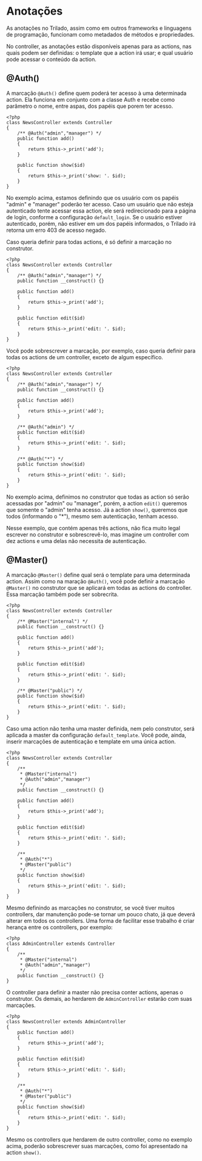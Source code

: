 # Anotações #
As anotações no Trilado, assim como em outros frameworks e linguagens de programação, funcionam como metadados de métodos e propriedades.

No controller, as anotações estão disponíveis apenas para as actions, nas quais podem ser definidas: o template que a action irá usar; e qual usuário pode acessar o conteúdo da action.

## @Auth() ##
A marcação `@Auth()` define quem poderá ter acesso à uma determinada action. Ela funciona em conjunto com a classe Auth e recebe como parâmetro o nome, entre aspas, dos papéis que porem ter acesso.

	<?php
	class NewsController extends Controller
	{
		/** @Auth("admin","manager") */
		public function add()
		{
			return $this->_print('add');
		}

		public function show($id)
		{
			return $this->_print('show: '. $id);
		}
	}

No exemplo acima, estamos definindo que os usuário com os papéis "admin" e "manager" poderão ter acesso. Caso um usuário que não esteja autenticado tente acessar essa action, ele será redirecionado para a página de login, conforme a configuração `default_login`. Se o usuário estiver autenticado, porém, não estiver em um dos papéis informados, o Trilado irá retorna um erro 403 de acesso negado.

Caso queria definir para todas actions, é só definir a marcação no construtor.

	<?php
	class NewsController extends Controller
	{
		/** @Auth("admin","manager") */
		public function __construct() {}

		public function add()
		{
			return $this->_print('add');
		}

		public function edit($id)
		{
			return $this->_print('edit: '. $id);
		}
	}

Você pode sobrescrever a marcação, por exemplo, caso queria definir para todas os actions de um controller, exceto de algum específico.

	<?php
	class NewsController extends Controller
	{
		/** @Auth("admin","manager") */
		public function __construct() {}

		public function add()
		{
			return $this->_print('add');
		}

		/** @Auth("admin") */
		public function edit($id)
		{
			return $this->_print('edit: '. $id);
		}

		/** @Auth("*") */
		public function show($id)
		{
			return $this->_print('edit: '. $id);
		}
	}

No exemplo acima, definimos no construtor que todas as action só serão acessadas por "admin" ou "manager", porém, a action `edit()` queremos que somente o "admin" tenha acesso. Já a action `show()`, queremos que todos (informando o "*"), mesmo sem autenticação, tenham acesso.

Nesse exemplo, que contém apenas três actions, não fica muito legal escrever no construtor e sobrescrevê-lo, mas imagine um controller com dez actions e uma delas não necessita de autenticação.

## @Master() ##
A marcação `@Master()` define qual será o template para uma determinada action. Assim como na maração `@Auth()`, você pode definir a marcação `@Master()` no construtor que se aplicará em todas as actions do controller. Essa marcação também pode ser sobrecrita.

	<?php
	class NewsController extends Controller
	{
		/** @Master("internal") */
		public function __construct() {}

		public function add()
		{
			return $this->_print('add');
		}

		public function edit($id)
		{
			return $this->_print('edit: '. $id);
		}

		/** @Master("public") */
		public function show($id)
		{
			return $this->_print('edit: '. $id);
		}
	}

Caso uma action não tenha uma master definida, nem pelo construtor, será aplicada a master da configuração `default_template`. Você pode, ainda, inserir marcações de autenticação e template em uma única action.

	<?php
	class NewsController extends Controller
	{
		/** 
		 * @Master("internal") 
		 * @Auth("admin","manager")
		 */
		public function __construct() {}

		public function add()
		{
			return $this->_print('add');
		}

		public function edit($id)
		{
			return $this->_print('edit: '. $id);
		}

		/** 
		 * @Auth("*")
		 * @Master("public") 
		 */
		public function show($id)
		{
			return $this->_print('edit: '. $id);
		}
	}

Mesmo definindo as marcações no construtor, se você tiver muitos controllers, dar manutenção pode-se tornar um pouco chato, já que deverá alterar em todos os controllers. Uma forma de facilitar esse trabalho é criar herança entre os controllers, por exemplo:

	<?php
	class AdminController extends Controller
	{
		/** 
		 * @Master("internal") 
		 * @Auth("admin","manager")
		 */
		public function __construct() {}
	}

O controller para definir a master não precisa conter actions, apenas o construtor. Os demais, ao herdarem de `AdminController` estarão com suas marcações.

	<?php
	class NewsController extends AdminController
	{
		public function add()
		{
			return $this->_print('add');
		}

		public function edit($id)
		{
			return $this->_print('edit: '. $id);
		}

		/** 
		 * @Auth("*")
		 * @Master("public") 
		 */
		public function show($id)
		{
			return $this->_print('edit: '. $id);
		}
	}

Mesmo os controllers que herdarem de outro controller, como no exemplo acima, poderão sobrescrever suas marcações, como foi apresentado na action `show()`.